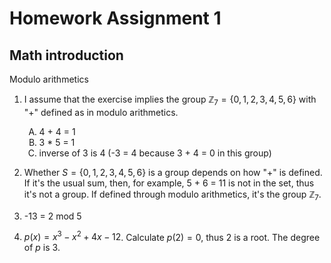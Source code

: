 # Homework Assignment 1

## Math introduction

Modulo arithmetics

1. I assume that the exercise implies the group $\mathbb{Z}_7 = \{0, 1, 2, 3, 4, 5, 6\}$ with "+" defined as in modulo arithmetics.
    <ol type="A">
        <li>4 + 4 = 1</li>
        <li>3 * 5 = 1</li>
        <li>inverse of 3 is 4 (-3 = 4 because 3 + 4 = 0 in this group)</li>
    </ol>

2.  Whether $S = \{0, 1, 2, 3, 4, 5, 6\}$ is a group depends on how "+" is defined. If it's the usual sum, then, for example, 5 + 6 = 11 is not in the set, thus it's not a group. If defined through modulo arithmetics, it's the group $\mathbb{Z}_7$.

3. -13 = 2 mod 5

4. $p(x) = x^3 - x^2 + 4x - 12$. Calculate $p(2) = 0$, thus 2 is a root. The degree of $p$ is 3.
